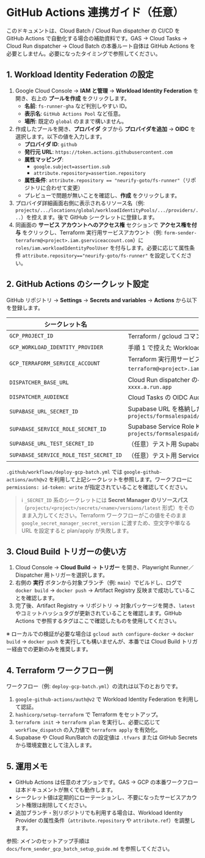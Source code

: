# GitHub Actions 連携ガイド（任意）

このドキュメントは、Cloud Batch / Cloud Run dispatcher の CI/CD を GitHub Actions で自動化する場合の補助資料です。GAS → Cloud Tasks → Cloud Run dispatcher → Cloud Batch の本番ルート自体は GitHub Actions を必要としません。必要になったタイミングで参照してください。

## 1. Workload Identity Federation の設定

1. Google Cloud Console → **IAM と管理** → **Workload Identity Federation** を開き、右上の **プールを作成** をクリックします。
   - **名前**: `fs-runner-gha` など判別しやすい ID。
   - **表示名**: `GitHub Actions Pool` など任意。
   - **場所**: 既定の `global` のままで構いません。
2. 作成したプールを開き、**プロバイダ** タブから **プロバイダを追加** → **OIDC** を選択します。以下の値を入力します。
   - **プロバイダ ID**: `github`
   - **発行元 URL**: `https://token.actions.githubusercontent.com`
   - **属性マッピング**:
     - `google.subject=assertion.sub`
     - `attribute.repository=assertion.repository`
   - **属性条件**: `attribute.repository == "neurify-goto/fs-runner"`（リポジトリに合わせて変更）
   - プレビューで問題が無いことを確認し、**作成** をクリックします。
3. プロバイダ詳細画面右側に表示されるリソース名（例: `projects/.../locations/global/workloadIdentityPools/.../providers/...`）を控えます。後で GitHub シークレットに登録します。
4. 同画面の **サービス アカウントへのアクセス権** セクションで **アクセス権を付与** をクリックし、Terraform 実行用サービスアカウント（例: `form-sender-terraform@<project>.iam.gserviceaccount.com`）に `roles/iam.workloadIdentityPoolUser` を付与します。必要に応じて属性条件 `attribute.repository=="neurify-goto/fs-runner"` を設定してください。

## 2. GitHub Actions のシークレット設定

GitHub リポジトリ → **Settings** → **Secrets and variables** → **Actions** から以下を登録します。

| シークレット名 | 用途 / 格納する値の例 |
| --- | --- |
| `GCP_PROJECT_ID` | Terraform / gcloud コマンドで参照するプロジェクト ID |
| `GCP_WORKLOAD_IDENTITY_PROVIDER` | 手順 1 で控えた Workload Identity Provider のリソース名 |
| `GCP_TERRAFORM_SERVICE_ACCOUNT` | Terraform 実行用サービスアカウント（例: `form-sender-terraform@<project>.iam.gserviceaccount.com`） |
| `DISPATCHER_BASE_URL` | Cloud Run dispatcher のベース URL。例: `https://form-sender-dispatcher-xxxx.a.run.app` |
| `DISPATCHER_AUDIENCE` | Cloud Tasks の OIDC Audience。通常は `DISPATCHER_BASE_URL` と同一 |
| `SUPABASE_URL_SECRET_ID` | Supabase URL を格納した Secret Manager リソースパス。例: `projects/formsalespaid/secrets/form_sender_supabase_url/versions/latest` |
| `SUPABASE_SERVICE_ROLE_SECRET_ID` | Supabase Service Role Key を格納した Secret Manager リソースパス。例: `projects/formsalespaid/secrets/form_sender_supabase_service_role/versions/latest` |
| `SUPABASE_URL_TEST_SECRET_ID` | （任意）テスト用 Supabase URL シークレットのリソースパス |
| `SUPABASE_SERVICE_ROLE_TEST_SECRET_ID` | （任意）テスト用 Service Role Key シークレットのリソースパス |

`.github/workflows/deploy-gcp-batch.yml` では `google-github-actions/auth@v2` を利用して上記シークレットを参照します。ワークフローに `permissions: id-token: write` が指定されていることを確認してください。

> ℹ️ `_SECRET_ID` 系のシークレットには **Secret Manager のリソースパス**（`projects/<project>/secrets/<name>/versions/latest` 形式）をそのまま入力してください。Terraform ワークフローがこの値をそのまま `google_secret_manager_secret_version` に渡すため、空文字や単なる URL を設定すると plan/apply が失敗します。

## 3. Cloud Build トリガーの使い方

1. Cloud Console → **Cloud Build** → **トリガー** を開き、Playwright Runner／Dispatcher 用トリガーを選択します。
2. 右側の **実行** ボタンから対象ブランチ（例: `main`）でビルドし、ログで `docker build` → `docker push` → Artifact Registry 反映まで成功していることを確認します。
3. 完了後、Artifact Registry → リポジトリ → 対象パッケージを開き、`latest` やコミットハッシュタグが更新されていることを確認します。GitHub Actions で参照するタグはここで確認したものを使用してください。

※ ローカルでの検証が必要な場合は `gcloud auth configure-docker` → `docker build` → `docker push` を実行しても構いませんが、本番では Cloud Build トリガー経由での更新のみを推奨します。

## 4. Terraform ワークフロー例

ワークフロー（例: `deploy-gcp-batch.yml`）の流れは以下のとおりです。

1. `google-github-actions/auth@v2` で Workload Identity Federation を利用して認証。
2. `hashicorp/setup-terraform` で Terraform をセットアップ。
3. `terraform init` → `terraform plan` を実行し、必要に応じて `workflow_dispatch` の入力値で `terraform apply` を有効化。
4. Supabase や Cloud Run/Batch の設定値は `.tfvars` または GitHub Secrets から環境変数として注入します。

## 5. 運用メモ

- GitHub Actions は任意のオプションです。GAS → GCP の本番ワークフローは本ドキュメントが無くても動作します。
- シークレット値は定期的にローテーションし、不要になったサービスアカウント権限は削除してください。
- 追加ブランチ・別リポジトリでも利用する場合は、Workload Identity Provider の属性条件（`attribute.repository` や `attribute.ref`）を調整します。

参照: メインのセットアップ手順は `docs/form_sender_gcp_batch_setup_guide.md` を参照してください。
